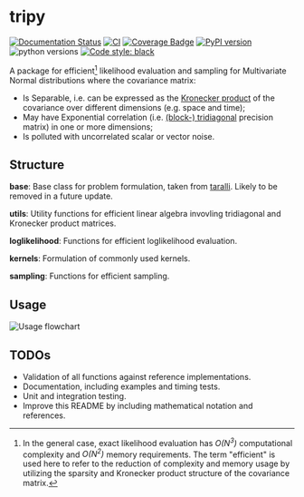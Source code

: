 # tripy

[![Documentation Status](https://readthedocs.org/projects/lightkde/badge/?version=stable)](https://lightkde.readthedocs.io/en/stable/)
[![CI](https://github.com/TNO/tripy/actions/workflows/push.yml/badge.svg)](https://github.com/TNO/tripy/actions)
[![Coverage Badge](https://img.shields.io/endpoint?url=https://gist.githubusercontent.com/JanKoune/08985bf02bfbea845659e2a487ba86d5/raw/tripy_master_coverage.json)](https://en.wikipedia.org/wiki/Code_coverage)
[![PyPI version](https://img.shields.io/pypi/v/tri-py)](https://pypi.org/project/tri-py/)
![python versions](https://img.shields.io/pypi/pyversions/tri-py)
[![Code style: black](https://img.shields.io/badge/code%20style-black-000000.svg)](https://github.com/psf/black)

A package for efficient[^1] likelihood evaluation and sampling for Multivariate Normal distributions where the covariance matrix:

* Is Separable, i.e. can be expressed as the [Kronecker product](https://en.wikipedia.org/wiki/Kronecker_product) of the covariance over different dimensions (e.g. space and time);
* May have Exponential correlation (i.e. [(block-) tridiagonal](https://en.wikipedia.org/wiki/Tridiagonal_matrix) precision matrix) in one or more dimensions;
* Is polluted with uncorrelated scalar or vector noise.

[^1]: In the general case, exact likelihood evaluation has *O(N<sup>3</sup>)* computational complexity and *O(N<sup>2</sup>)* memory requirements. The term "efficient" is used here to refer to the reduction of complexity and memory usage by utilizing the sparsity and Kronecker product structure of the covariance matrix.

## Structure
**base**: Base class for problem formulation, taken from [taralli](https://gitlab.com/tno-bim/taralli). Likely to be removed in a future update.

**utils**: Utility functions for efficient linear algebra invovling tridiagonal and Kronecker product matrices.

**loglikelihood**: Functions for efficient loglikelihood evaluation.

**kernels**: Formulation of commonly used kernels.

**sampling**: Functions for efficient sampling.

## Usage
![Usage flowchart](docs/figures/loglikelihood_selection_flowchart.png "Loglikelihood function selection flowchart")

## TODOs
* Validation of all functions against reference implementations.
* Documentation, including examples and timing tests.
* Unit and integration testing.
* Improve this README by including mathematical notation and references.
